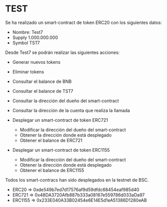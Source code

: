 # TEST

Se ha realizado un smart-contract de token ERC20 con los siguientes datos:
- Nombre: Test7
- Supply 1.000.000.000
- Symbol TST7


Desde Test7 se podrán realizar las siguientes acciones:
- Generar nuevos tokens
- Eliminar tokens
- Consultar el balance de BNB
- Consultar el balance de TST7
- Consultar la dirección del dueño del smart-contract
- Consultar la dirección de la cuenta que realiza la llamada

- Desplegar un smart-contract de token ERC721
    - Modificar la dirección del dueño del smart-contract
    - Obtener la dirección donde está desplegado
    - Obtener el balance de ERC721
    
- Desplegar un smart-contract de token ERC1155
    - Modificar la dirección del dueño del smart-contract
    - Obtener la dirección donde está desplegado
    - Obtener el balance de ERC1155


Todos los smart-contracs han sido desplegados en la testnet de BSC.
- ERC20 => 0xde549b7ed7d17576af9d59dfdc68454eaf985d40
- ERC721 => 0x48DA3720Afb887b333a08167e559786d033aDa97
- ERC1155 => 0x233E040A33B02454e6E14E5d1eA51386D1280eAB
